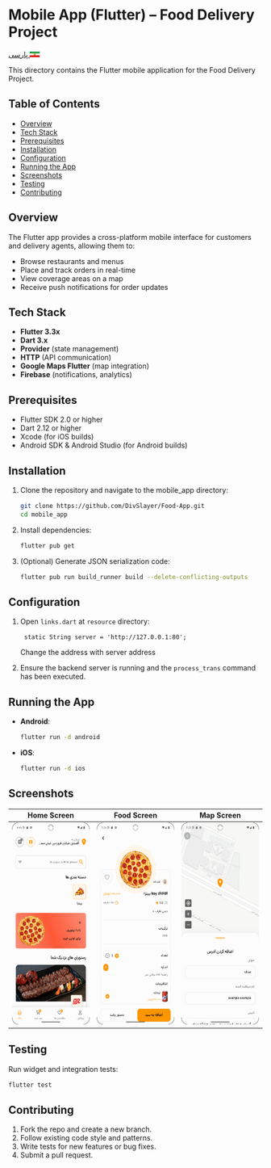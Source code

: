 # Mobile App (Flutter) – Food Delivery Project
[پارسی <img src="../svgs/ir_flag.svg" width="20"/>](README_FA.md)

This directory contains the Flutter mobile application for the Food Delivery Project.

## Table of Contents

- [Overview](#overview)
- [Tech Stack](#tech-stack)
- [Prerequisites](#prerequisites)
- [Installation](#installation)
- [Configuration](#configuration)
- [Running the App](#running-the-app)
- [Screenshots](#screenshots)
- [Testing](#testing)
- [Contributing](#contributing)

## Overview

The Flutter app provides a cross-platform mobile interface for customers and delivery agents, allowing them to:
- Browse restaurants and menus
- Place and track orders in real-time
- View coverage areas on a map
- Receive push notifications for order updates

## Tech Stack

- **Flutter 3.3x**
- **Dart 3.x**
- **Provider** (state management)
- **HTTP** (API communication)
- **Google Maps Flutter** (map integration)
- **Firebase** (notifications, analytics)

## Prerequisites

- Flutter SDK 2.0 or higher
- Dart 2.12 or higher
- Xcode (for iOS builds)
- Android SDK & Android Studio (for Android builds)

## Installation

1. Clone the repository and navigate to the mobile_app directory:
   ```bash
   git clone https://github.com/DivSlayer/Food-App.git
   cd mobile_app
   ```

2. Install dependencies:
   ```bash
   flutter pub get
   ```

3. (Optional) Generate JSON serialization code:
   ```bash
   flutter pub run build_runner build --delete-conflicting-outputs
   ```

## Configuration

1. Open `links.dart` at `resource` directory:
   ```dotenv
    static String server = 'http://127.0.0.1:80';
   ```
    Change the address with server address

2. Ensure the backend server is running and the `process_trans` command has been executed.

## Running the App

- **Android**:
  ```bash
  flutter run -d android
  ```
- **iOS**:
  ```bash
  flutter run -d ios
  ```
  
## Screenshots
| Home Screen                                                  | Food Screen                                                   | Map Screen                                                   |
|--------------------------------------------------------------|---------------------------------------------------------------|--------------------------------------------------------------|
| <img src="screenshots/home_screen.png" style="height:400px"> | <img src="screenshots/food_screen.png" style="height:400px;"> | <img src="screenshots/map_screen.png" style="height:400px;"> | 


## Testing

Run widget and integration tests:
```bash
flutter test
```

## Contributing

1. Fork the repo and create a new branch.
2. Follow existing code style and patterns.
3. Write tests for new features or bug fixes.
4. Submit a pull request.
